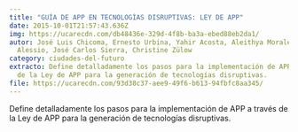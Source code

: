 ```yaml
---
title: "GUÍA DE APP EN TECNOLOGÍAS DISRUPTIVAS: LEY DE APP"
date: 2015-10-01T21:57:43.636Z
img: https://ucarecdn.com/db48436e-329d-4f8b-ba3a-ebed88eb2da1/
autor: José Luis Chicoma, Ernesto Urbina, Yahir Acosta, Aleithya Morales, Sofia
  Alessio, José Carlos Sierra, Christine Zülow
category: ciudades-del-futuro
extracto: Define detalladamente los pasos para la implementación de APP a través
  de la Ley de APP para la generación de tecnologías disruptivas.
file: https://ucarecdn.com/93d38c37-aee9-49f6-b613-94fbfc8aa345/
---
```

<!--StartFragment-->

Define detalladamente los pasos para la implementación de APP a través de la Ley de APP para la generación de tecnologías disruptivas.

<!--EndFragment-->